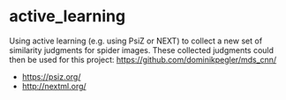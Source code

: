 # active_learning

Using active learning (e.g. using PsiZ or NEXT) to collect a new set of similarity judgments for spider images. These collected judgments could then be used for this project: https://github.com/dominikpegler/mds_cnn/

* https://psiz.org/
* http://nextml.org/
